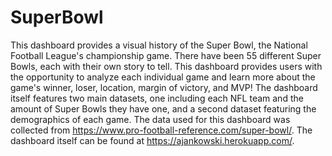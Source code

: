 # SuperBowl
This dashboard provides a visual history of the Super Bowl, the National Football League's championship game. There have been 55 different Super Bowls, each with their own story to tell. This dashboard provides users with the opportunity to analyze each individual game and learn more about the game's winner, loser, location, margin of victory, and MVP! The dashboard itself features two main datasets, one including each NFL team and the amount of Super Bowls they have one, and a second dataset featuring the demographics of each game. The data used for this dashboard was collected from https://www.pro-football-reference.com/super-bowl/. The dashboard itself can be found at https://ajankowski.herokuapp.com/.
